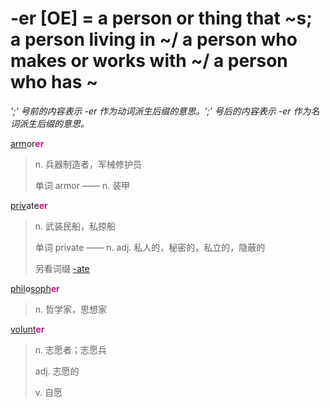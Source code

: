 # -er [OE] = a person or thing that ~s; a person living in ~/ a person who makes or works with ~/ a person who has ~

*';' 号前的内容表示 -er 作为动词派生后缀的意思。';' 号后的内容表示 -er 作为名词派生后缀的意思。*

[arm](_arm_.md)or<b style="color: #C71585;">er</b>
> n. 兵器制造者，军械修护员
>
> 单词 armor —— n. 装甲

[priv](_priv_.md)ate<b style="color: #C71585;">er</b>
> n. 武装民船，私掠船
>
> 单词 private —— n. adj. 私人的，秘密的，私立的，隐蔽的
>
> 另看词缀 [-ate](-ate.md)

[phil](phil-.md)o[soph](_soph_.md)<b style="color: #C71585;">er</b>
> n. 哲学家，思想家

[volunt](_vol_.md)<b style="color: #C71585;">er</b>
> n. 志愿者；志愿兵
>
> adj. 志愿的
>
> v. 自愿